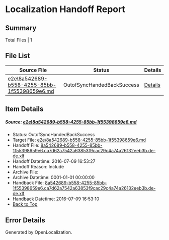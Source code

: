 # <a name='report-top'></a> Localization Handoff Report

## Summary
 Total Files | 1

## File List
 Source File | Status | Details 
 ----------- | ------ | ------- 
 [e2e\8a542689-b558-4255-85bb-1f55398659e6.md](https://github.com/OpenLocalizationTestOrg/oltest/blob/0ea7f379194beda0989919bdfc83d3ba09f5bb1c/e2e/8a542689-b558-4255-85bb-1f55398659e6.md) | OutofSyncHandedBackSuccess | [Details](#5db21feb6817403f840506e1a1b0da8b8c03064e1)

## Item Details
##### <a name='5db21feb6817403f840506e1a1b0da8b8c03064e1'></a> Source: [e2e\8a542689-b558-4255-85bb-1f55398659e6.md](https://github.com/OpenLocalizationTestOrg/oltest/blob/0ea7f379194beda0989919bdfc83d3ba09f5bb1c/e2e/8a542689-b558-4255-85bb-1f55398659e6.md)
* Status: OutofSyncHandedBackSuccess
* Target File: [e2e\8a542689-b558-4255-85bb-1f55398659e6.md](https://github.com/OpenLocalizationTestOrg/oltest-dede-fly/blob/911af98db4e5fac16d513b2fe5cdc532766c20ce/e2e/8a542689-b558-4255-85bb-1f55398659e6.md)
* Handoff File: [8a542689-b558-4255-85bb-1f55398659e6.ca7d62a7542a63853f9cac29c4a74a26132eeb3b.de-de.xlf](https://github.com/OpenLocalizationTestOrg/olhandoff-e2e/blob/5e777324d42e3804ea420d695613e81eefd28492/ol-handoff/OpenLocalizationTestOrg/oltest-dede-fly/ci/ht/8a542689-b558-4255-85bb-1f55398659e6.ca7d62a7542a63853f9cac29c4a74a26132eeb3b.de-de.xlf)
* Handoff Datetime: 2016-07-09 16:53:27
* Handoff Reason: Include
* Archive File: 
* Archive Datetime: 0001-01-01 00:00:00
* Handback File: [8a542689-b558-4255-85bb-1f55398659e6.ca7d62a7542a63853f9cac29c4a74a26132eeb3b.de-de.xlf](https://github.com/OpenLocalizationTestOrg/olhandback-e2e/blob/79870efa216ac20dd9503ef5ca4fd79d19dfef6e/ol-handback/OpenLocalizationTestOrg/oltest-dede-fly/ci/ht/8a542689-b558-4255-85bb-1f55398659e6.ca7d62a7542a63853f9cac29c4a74a26132eeb3b.de-de.xlf)
* Handback Datetime: 2016-07-09 16:53:10
* [Back to Top](#report-top)


## Error Details

Generated by OpenLocalization.
